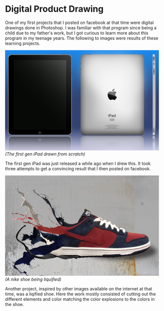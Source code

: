 # Digital Product Drawing

One of my first projects that I posted on facebook at that time were digital drawings done in Photoshop. I was familiar with that program since being a child due to my father's work, but I got curious to learn more about this program in my teenage years. The following to images were results of these learning projects.

![iPad](../assets/dig_draw/ipad.png)
_(The first gen iPad drawn from scratch)_

The first gen iPad was just released a while ago when I drew this. It took three attempts to get a convincing result that I then posted on facebook.

![nike shoe](../assets/dig_draw/nike.png)
_(A nike shoe being liquified)_

Another project, inspired by other images available on the internet at that time, was a liqified shoe. Here the work mostly consisted of cutting out the different elements and color matching the color explosions to the colors in the shoe.
